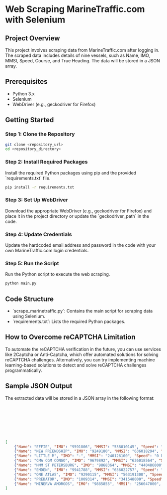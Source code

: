 # Web Scraping MarineTraffic.com with Selenium

## Project Overview
This project involves scraping data from MarineTraffic.com after logging in. The scraped data includes details of nine vessels, such as Name, IMO, MMSI, Speed, Course, and True Heading. The data will be stored in a JSON array.

## Prerequisites
- Python 3.x
- Selenium
- WebDriver (e.g., geckodriver for Firefox)

## Getting Started

### Step 1: Clone the Repository
```bash
git clone <repository_url>
cd <repository_directory>
```

### Step 2: Install Required Packages
Install the required Python packages using pip and the provided \`requirements.txt\` file.
```bash
pip install -r requirements.txt
```

### Step 3: Set Up WebDriver
Download the appropriate WebDriver (e.g., geckodriver for Firefox) and place it in the project directory or update the \`geckodriver_path\` in the code.

### Step 4: Update Credentials
Update the hardcoded email address and password in the code with your own MarineTraffic.com login credentials.

### Step 5: Run the Script
Run the Python script to execute the web scraping.
```bash
python main.py
```

## Code Structure
- \`scrape_marinetraffic.py\`: Contains the main script for scraping data using Selenium.
- \`requirements.txt\`: Lists the required Python packages.

## How to Overcome reCAPTCHA Limitation
To automate the reCAPTCHA verification in the future, you can use services like 2Captcha or Anti-Captcha, which offer automated solutions for solving reCAPTCHA challenges. Alternatively, you can try implementing machine learning-based solutions to detect and solve reCAPTCHA challenges programmatically.

## Sample JSON Output
The extracted data will be stored in a JSON array in the following format:
```json








[
    {"Name": "EFFIE", "IMO": "9591806", "MMSI": "538010145", "Speed": "12.2 kn", "Course": "207 \u00b0"},
    {"Name": "NEW FRIENDSHIP", "IMO": "9249180", "MMSI": "636018294", "Speed": "10.5 kn", "Course": "209 \u00b0"},
    {"Name": "LITTLE M", "IMO": "-", "MMSI": "240126100", "Speed": "0 kn", "Course": "-"},
    {"Name": "CMA CGM CONGO", "IMO": "9679892", "MMSI": "636018564", "Speed": "17.9 kn", "Course": "246 \u00b0"},
    {"Name": "HMM ST PETERSBURG", "IMO": "9868364", "MMSI": "440486000", "Speed": "3.8 kn", "Course": "315 \u00b0"},
    {"Name": "EMDEN", "IMO": "9941788", "MMSI": "636022757", "Speed": "15.3 kn", "Course": "217 \u00b0"},
    {"Name": "ONE ATLAS", "IMO": "9290115", "MMSI": "563191300", "Speed": "1.7 kn", "Course": "313 \u00b0"},
    {"Name": "PREDATOR", "IMO": "1009314", "MMSI": "341548000", "Speed": "0 kn", "Course": "325 \u00b0"},
    {"Name": "MINERVA AMORGOS", "IMO": "9885855", "MMSI": "256047000", "Speed": "13.9 kn", "Course": "207 \u00b0"}
]
```
